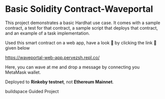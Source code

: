 # Basic Solidity Contract-Waveportal

This project demonstrates a basic Hardhat use case. It comes with a sample contract, a test for that contract, a sample script that deploys that contract, and an example of a task implementation.

Used this smart contract on a web app, have a look 👀 by clicking the link 🔗 given below

https://waveportal-web-app.pervezsh.repl.co/

Here, you can wave at me and drop a message by connecting you MetaMask wallet.

Deployed to **Rinkeby testnet**, not **Ethereum Mainnet**.

buildspace Guided Project
